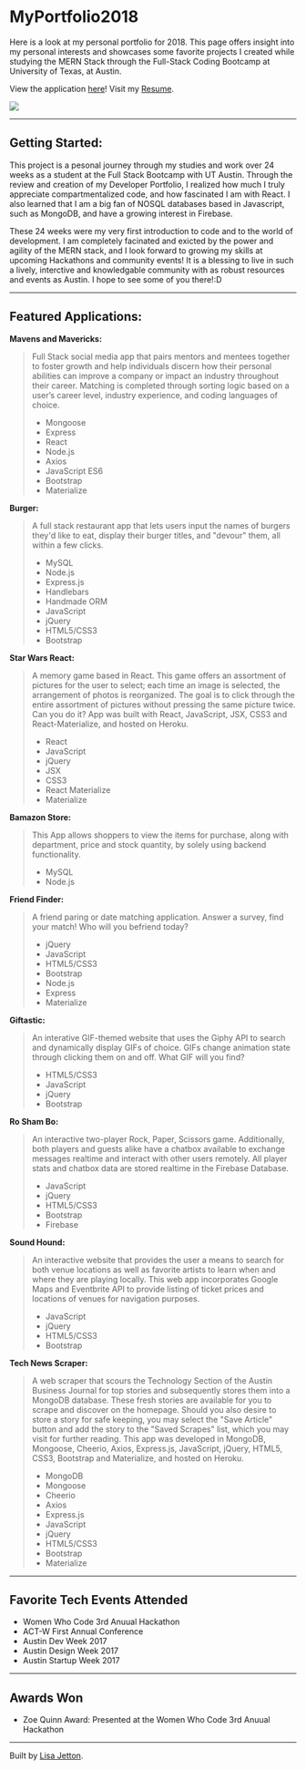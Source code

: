 # MyPortfolio2018
Here is a look at my personal portfolio for 2018.  This page offers insight into my personal interests and showcases some favorite projects I created while studying the MERN Stack through the Full-Stack Coding Bootcamp at University of Texas, at Austin.

View the application [here](http://lisajetton.com)!
Visit my [Resume](https://drive.google.com/file/d/1mXtpceVOQoXLdzVZAFKxrpo0gvfFzeHP/view?usp=sharing).

![](https://media.giphy.com/media/9dgkxA74k2WDS/giphy.gif)

- - - -
 ## Getting Started: ##
This project is a pesonal journey through my studies and work over 24 weeks as a student at the Full Stack Bootcamp with UT Austin.  Through the review and creation of my Developer Portfolio, I realized how much I truly appreciate compartmentalized code, and how fascinated I am with React.  I also learned that I am a big fan of NOSQL databases based in Javascript, such as MongoDB, and have a growing interest in Firebase.  

These 24 weeks were my very first introduction to code and to the world of development. I am completely facinated and exicted by the power and agility of the MERN stack, and I look forward to growing my skills at upcoming Hackathons and community events! It is a blessing to  live in such a lively, interctive and knowledgable community with as robust resources and events as Austin. I hope to see some of you there!:D 
- - - -


 ## Featured Applications: ##

**Mavens and Mavericks:** 
>Full Stack social media app that pairs mentors and mentees together to foster growth and help individuals discern how their personal abilities can improve a company or impact an industry throughout their career. Matching is completed through sorting logic based on a user’s career level, industry experience, and coding languages of choice.
>- Mongoose
>- Express
>- React
>- Node.js
>- Axios
>- JavaScript ES6
>- Bootstrap
>- Materialize

**Burger:**
>A full stack restaurant app that lets users input the names of burgers they'd like to eat, display their burger titles, and "devour" them, all within a few clicks.
>- MySQL
>- Node.js
>- Express.js
>- Handlebars
>- Handmade ORM
>- JavaScript
>- jQuery
>- HTML5/CSS3
>- Bootstrap

**Star Wars React:**
>A memory game based in React. This game offers an assortment of pictures for the user to select; each time an image is selected, the arrangement of photos is reorganized. The goal is to click through the entire assortment of pictures without pressing the same picture twice. Can you do it? App was built with React, JavaScript, JSX, CSS3 and React-Materialize, and hosted on Heroku.
>- React
>- JavaScript
>- jQuery
>- JSX
>- CSS3
>- React Materialize
>- Materialize

**Bamazon Store:**
>This App allows shoppers to view the items for purchase, along with department, price and stock quantity, by solely using backend functionality.
>- MySQL
>- Node.js

**Friend Finder:**
>A friend paring or date matching application. Answer a survey, find your match! Who will you befriend today?
>- jQuery
>- JavaScript
>- HTML5/CSS3
>- Bootstrap
>- Node.js
>- Express
>- Materialize

**Giftastic:**
>An interative GIF-themed website that uses the Giphy API to search and dynamically display GIFs of choice. GIFs change animation state through clicking them on and off. What GIF will you find?
>- HTML5/CSS3
>- JavaScript
>- jQuery
>- Bootstrap

**Ro Sham Bo:**
>An interactive two-player Rock, Paper, Scissors game. Additionally, both players and guests alike have a chatbox available to exchange messages realtime and interact with other users remotely. All player stats and chatbox data are stored realtime in the Firebase Database.
>- JavaScript
>- jQuery
>- HTML5/CSS3
>- Bootstrap
>- Firebase

**Sound Hound:**
>An interactive website that provides the user a means to search for both venue locations as well as favorite artists to learn when and where they are playing locally. This web app incorporates Google Maps and Eventbrite API to provide listing of ticket prices and locations of venues for navigation purposes.
>- JavaScript
>- jQuery
>- HTML5/CSS3
>- Bootstrap

**Tech News Scraper:**
>A web scraper that scours the Technology Section of the Austin Business Journal for top stories and subsequently stores them into a MongoDB database. These fresh stories are available for you to scrape and discover on the homepage. Should you also desire to store a story for safe keeping, you may select the "Save Article" button and add the story to the "Saved Scrapes" list, which you may visit for further reading. This app was developed in MongoDB, Mongoose, Cheerio, Axios, Express.js, JavaScript, jQuery, HTML5, CSS3, Bootstrap and Materialize, and hosted on Heroku.
>- MongoDB
>- Mongoose
>- Cheerio
>- Axios
>- Express.js
>- JavaScript
>- jQuery
>- HTML5/CSS3
>- Bootstrap
>- Materialize

- - - -
 ## Favorite Tech Events Attended ##
- Women Who Code 3rd Anuual Hackathon
- ACT-W First Annual Conference
- Austin Dev Week 2017
- Austin Design Week 2017
- Austin Startup Week 2017

- - - -
 ## Awards Won ##
 - Zoe Quinn Award: Presented at the Women Who Code 3rd Anuual Hackathon
- - - -

Built by [Lisa Jetton](https://github.com/JettTech/).
